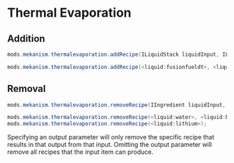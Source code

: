 # Thermal Evaporation

## Addition

```java
mods.mekanism.thermalevaporation.addRecipe(ILiquidStack liquidInput, ILiquidStack liquidOutput)

mods.mekanism.thermalevaporation.addRecipe(<liquid:fusionfueldt>, <liquid:lava>);
```

## Removal

```java
mods.mekanism.thermalevaporation.removeRecipe(IIngredient liquidInput, @Optional IIngredient liquidOutput)

mods.mekanism.thermalevaporation.removeRecipe(<liquid:water>, <liquid:brine>);
mods.mekanism.thermalevaporation.removeRecipe(<liquid:lithium>);
```

Specifying an output parameter will only remove the specific recipe that results in that output from that input. Omitting the output parameter will remove all recipes that the input item can produce.